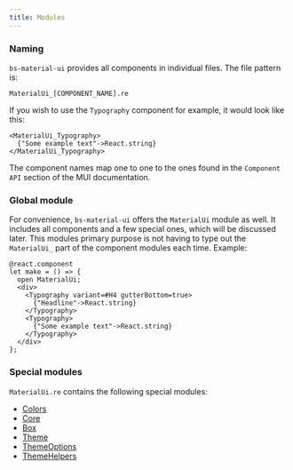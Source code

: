 ```yaml
---
title: Modules
---
```


### Naming

`bs-material-ui` provides all components in individual files. The file pattern
is:

    MaterialUi_[COMPONENT_NAME].re

If you wish to use the `Typography` component for example, it would look like
this:

```reason
<MaterialUi_Typography>
  {"Some example text"->React.string}
</MaterialUi_Typography>
```

The component names map one to one to the ones found in the `Component API`
section of the MUI documentation.

### Global module

For convenience, `bs-material-ui` offers the `MaterialUi` module as well. It
includes all components and a few special ones, which will be discussed later.
This modules primary purpose is not having to type out the `MaterialUi_` part of
the component modules each time. Example:

```reason
@react.component
let make = () => {
  open MaterialUi;
  <div>
    <Typography variant=#H4 gutterBottom=true>
      {"Headline"->React.string}
    </Typography>
    <Typography>
      {"Some example text"->React.string}
    </Typography>
  </div>
};
```

### Special modules

`MaterialUi.re` contains the following special modules:

- [Colors](module-colors.md)
- [Core](module-core.md)
- [Box](module-box.md)
- [Theme](theming.md)
- [ThemeOptions](theming.md)
- [ThemeHelpers](theming.md)

